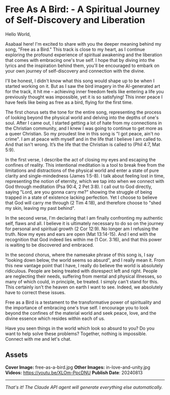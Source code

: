 # Free As A Bird: - A Spiritual Journey of Self-Discovery and Liberation

Hello World,

Asabaal here! I'm excited to share with you the deeper meaning behind my song, "Free as a Bird." This track is close to my heart, as I continue exploring the profound experience of spiritual awakening and the liberation that comes with embracing one's true self. I hope that by diving into the lyrics and the inspiration behind them, you'll be encouraged to embark on your own journey of self-discovery and connection with the divine.

I'll be honest, I didn't know what this song would shape up to be when I started working on it. But as I saw the bird imagery in the AI-generated art for the track, it hit me – achieving inner freedom feels like entering a life you previously thought was impossible, yet it is so satisfying! This inner peace I have feels like being as free as a bird, flying for the first time.

The first chorus sets the tone for the entire song, representing the process of looking beyond the physical world and delving into the depths of one's soul. After I came out, I started getting a lot of hate from my connections in the Christian community, and I knew I was going to continue to get more as a queer Christian. So my proudest line in this song is "I got peace, ain't no crime". I am at peace with myself and in the life that I believe I am called to. And that isn't wrong. It’s the life that the Christian is called to (Phil 4:7, Mat 5:9).

In the first verse, I describe the act of closing my eyes and escaping the confines of reality. This intentional meditation is a tool to break free from the limitations and distractions of the physical world and enter a state of pure clarity and single-mindedness (James 1:5-8). I talk about feeling lost in time, representing the notion of eternity, which we tap into when we connect with God through meditation (Psa 90:4, 2 Pet 3:8). I call out to God directly, saying "Lord, are you gonna carry me?" showing the struggle of being trapped in a state of existence lacking perfection. Yet I choose to believe that God will carry me through (2 Tim 4:18), and therefore choose to "shed my skin, leaving my past behind".

In the second verse, I'm declaring that I am finally confronting my authentic self, flaws and all. I believe it is ultimately necessary to do so on the journey for personal and spiritual growth (2 Cor 12:9). No longer am I refusing the truth. Now my eyes and ears are open (Mat 13:14-15). And I end with the recognition that God indeed lies within me (1 Cor. 3:16), and that this power is waiting to be discovered and embraced.

In the second chorus, where the namesake phrase of this song is, I say "looking down below, the world seems so absurd", and I really mean it. From this new vantage point that I have, I really do believe the world is absolutely ridiculous. People are being treated with disrespect left and right. People are neglecting their needs, suffering from mental and physical illnesses, so many of which could, in principle, be treated. I simply can't stand for this. This certainly isn't the heaven on earth I want to see. Indeed, we absolutely have to correct these issues.

Free as a Bird is a testament to the transformative power of spirituality and the importance of embracing one's true self. I encourage you to look beyond the confines of the material world and seek peace, love, and the divine essence which resides within each of us.

Have you seen things in the world which look so absurd to you? Do you want to help solve these problems? Together, nothing is impossible. Connect with me and let's chat.

## Assets

**Cover Image:** free-as-a-bird.jpg
**Other Images:** in-love-and-unity.jpg
**Videos:** https://youtu.be/XLOm-PpcDNU
**Publish Date**: 20240813

---
*That's it! The Claude API agent will generate everything else automatically.*